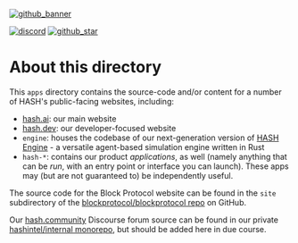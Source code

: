 [github_banner]: https://hash.dev/?utm_medium=organic&utm_source=github_readme_hash-repo_apps
[github_star]: https://github.com/hashintel/hash/tree/main/apps#
[discord]: https://hash.ai/discord?utm_medium=organic&utm_source=github_readme_hash-repo_apps

[![github_banner](https://hash.ai/cdn-cgi/imagedelivery/EipKtqu98OotgfhvKf6Eew/01e2b813-d046-4b70-cc4e-eb2f1ead6900/github)][github_banner]

[![discord](https://img.shields.io/discord/840573247803097118)][discord] [![github_star](https://img.shields.io/github/stars/hashintel/hash?label=Star%20on%20GitHub&style=social)][github_star]

# About this directory

This `apps` directory contains the source-code and/or content for a number of HASH's public-facing websites, including:

- [hash.ai](https://hash.ai/): our main website
- [hash.dev](https://hash.dev/): our developer-focused website
- `engine`: houses the codebase of our next-generation version of [HASH Engine](https://hash.ai/platform/engine) - a versatile agent-based simulation engine written in Rust
- `hash-*`: contains our product _applications_, as well (namely anything that can be _run_, with an entry point or interface you can launch). These apps may (but are not guaranteed to) be independently useful.

The source code for the Block Protocol website can be found in the `site` subdirectory of the [blockprotocol/blockprotocol repo](https://github.com/blockprotocol/blockprotocol/tree/main/site) on GitHub.

Our [hash.community](https://hash.community/) Discourse forum source can be found in our private [hashintel/internal monorepo](https://github.com/hashintel/internal), but should be added here in due course.
